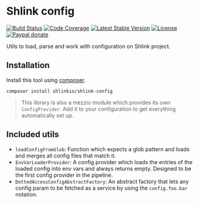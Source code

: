 # Shlink config

[![Build Status](https://img.shields.io/github/actions/workflow/status/shlinkio/shlink-config/ci.yml?branch=main&logo=github&style=flat-square)](https://github.com/shlinkio/shlink-config/actions/workflows/ci.yml?query=workflow%3A%22Continuous+integration%22)
[![Code Coverage](https://img.shields.io/codecov/c/gh/shlinkio/shlink-config/main?style=flat-square)](https://app.codecov.io/gh/shlinkio/shlink-config)
[![Latest Stable Version](https://img.shields.io/github/release/shlinkio/shlink-config.svg?style=flat-square)](https://packagist.org/packages/shlinkio/shlink-config)
[![License](https://img.shields.io/github/license/shlinkio/shlink-config.svg?style=flat-square)](https://github.com/shlinkio/shlink-config/blob/main/LICENSE)
[![Paypal donate](https://img.shields.io/badge/Donate-paypal-blue.svg?style=flat-square&logo=paypal&colorA=aaaaaa)](https://slnk.to/donate)

Utils to load, parse and work with configuration on Shlink project.

## Installation

Install this tool using [composer](https://getcomposer.org/).

    composer install shlinkio/shlink-config

> This library is also a mezzio module which provides its own `ConfigProvider`. Add it to your configuration to get everything automatically set up.

## Included utils

* `loadConfigFromGlob`: Function which expects a glob pattern and loads and merges all config files that match it.
* `EnvVarLoaderProvider`: A config provider which loads the entries of the loaded config into env vars and always returns empty. Designed to be the first config provider in the pipeline.
* `DottedAccessConfigAbstractFactory`: An abstract factory that lets any config param to be fetched as a service by using the `config.foo.bar` notation.
